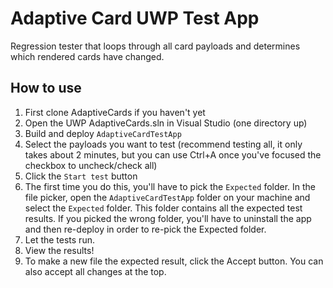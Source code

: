 # Adaptive Card UWP Test App

Regression tester that loops through all card payloads and determines which rendered cards have changed.

## How to use

1. First clone AdaptiveCards if you haven't yet
2. Open the UWP AdaptiveCards.sln in Visual Studio (one directory up)
3. Build and deploy `AdaptiveCardTestApp`
4. Select the payloads you want to test (recommend testing all, it only takes about 2 minutes, but you can use Ctrl+A once you've focused the checkbox to uncheck/check all)
5. Click the `Start test` button
6. The first time you do this, you'll have to pick the `Expected` folder. In the file picker, open the `AdaptiveCardTestApp` folder on your machine and select the `Expected` folder. This folder contains all the expected test results. If you picked the wrong folder, you'll have to uninstall the app and then re-deploy in order to re-pick the Expected folder.
7. Let the tests run.
8. View the results!
9. To make a new file the expected result, click the Accept button. You can also accept all changes at the top.